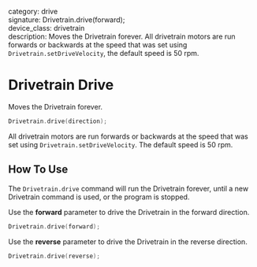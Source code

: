 category: drive  
signature: Drivetrain.drive(forward);  
device_class: drivetrain  
description: Moves the Drivetrain forever. All drivetrain motors are run forwards or backwards at the speed that was set using `Drivetrain.setDriveVelocity`, the default speed is 50 rpm.

# Drivetrain Drive


Moves the Drivetrain forever.

```cpp
Drivetrain.drive(direction);
```

All drivetrain motors are run forwards or backwards at the speed that was set using `Drivetrain.setDriveVelocity`. The default speed is 50 rpm.

## How To Use

The `Drivetrain.drive` command will run the Drivetrain forever, until a new Drivetrain command is used, or the program is stopped.

Use the **forward** parameter to drive the Drivetrain in the forward direction.

```cpp
Drivetrain.drive(forward);
```

Use the **reverse** parameter to drive the Drivetrain in the reverse direction.

```cpp
Drivetrain.drive(reverse);
```
  
<advanced>
</advanced>
